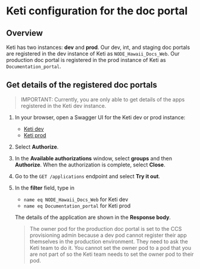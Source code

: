 # Keti configuration for the doc portal

## Overview

Keti has two instances: **dev** and **prod**. Our dev, int, and staging doc portals are registered in the dev instance of Keti as `NODE_Hawaii_Docs_Web`. Our production doc portal is registered in the prod instance of Keti as `Documentation_portal`.

## Get details of the registered doc portals

> IMPORTANT: Currently, you are only able to get details of the apps registered in the Keti dev instance.

1. In your browser, open a Swagger UI for the Keti dev or prod instance:

    - [Keti dev](https://cca-provisioning.dev.ccs.guidewire.net/swagger-ui.html)
    - [Keti prod](https://keti.us-east-2.service.guidewire.net/swagger-ui.html)

1. Select **Authorize**.

1. In the **Available authorizations** window, select **groups** and then **Authorize**. When the authorization is complete, select **Close**.

1. Go to the `GET /applications` endpoint and select **Try it out**.

1. In the **filter** field, type in

    - `name eq NODE_Hawaii_Docs_Web` for Keti dev
    - `name eq Documentation_portal` for Keti prod
    
    The details of the application are shown in the **Response body**.
    
    > The owner pod for the production doc portal is set to the CCS provisioning admin because a dev pod cannot register their app themselves in the production environment. They need to ask the Keti team to do it. You cannot set the owner pod to a pod that you are not part of so the Keti team needs to set the owner pod to their pod.
    
